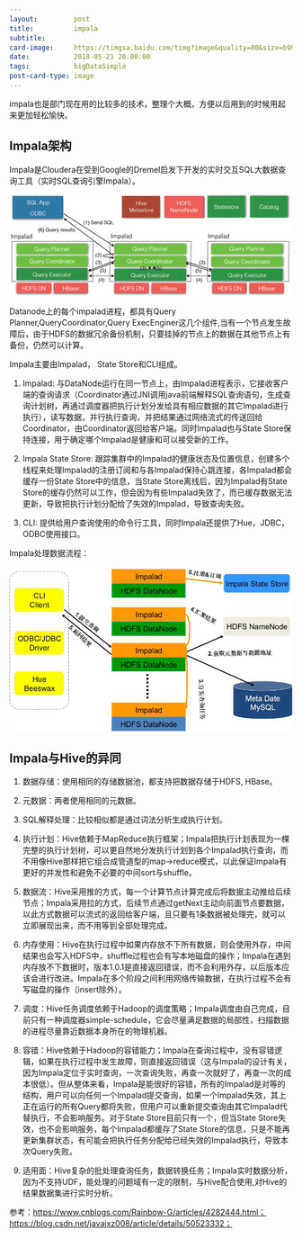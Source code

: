 ```yaml
---
layout:         post
title:          impala
subtitle:       
card-image:     https://timgsa.baidu.com/timg?image&quality=80&size=b9999_10000&sec=1527506363&di=e56b2227b7e7a22c53a4fb7b3adbadd1&imgtype=jpg&er=1&src=http%3A%2F%2Fi.frg.im%2FmApfbC5%2F2478196-0_600.jpg
date:           2018-05-21 20:00:00
tags:           bigDataSimple
post-card-type: image
---
```


impala也是部门现在用的比较多的技术，整理个大概，方便以后用到的时候用起来更加轻松愉快。

## Impala架构 
Impala是Cloudera在受到Google的Dremel启发下开发的实时交互SQL大数据查询工具（实时SQL查询引擎Impala）。

![MacDown Screenshot](/assets/images/5ae2ba6f0001a8c905000181.jpg)

Datanode上的每个impalad进程，都具有Query Planner,QueryCoordinator,Query ExecEnginer这几个组件,当有一个节点发生故障后，由于HDFS的数据冗余备份机制，只要挂掉的节点上的数据在其他节点上有备份，仍然可以计算。

Impala主要由Impalad， State Store和CLI组成。

1. Impalad: 与DataNode运行在同一节点上，由Impalad进程表示，它接收客户端的查询请求（Coordinator通过JNI调用java前端解释SQL查询语句，生成查询计划树，再通过调度器把执行计划分发给具有相应数据的其它Impalad进行执行），读写数据，并行执行查询，并把结果通过网络流式的传送回给Coordinator，由Coordinator返回给客户端。同时Impalad也与State Store保持连接，用于确定哪个Impalad是健康和可以接受新的工作。

2. Impala State Store: 跟踪集群中的Impalad的健康状态及位置信息，创建多个线程来处理Impalad的注册订阅和与各Impalad保持心跳连接，各Impalad都会缓存一份State Store中的信息，当State Store离线后，因为Impalad有State Store的缓存仍然可以工作，但会因为有些Impalad失效了，而已缓存数据无法更新，导致把执行计划分配给了失效的Impalad，导致查询失败。

3. CLI: 提供给用户查询使用的命令行工具，同时Impala还提供了Hue，JDBC， ODBC使用接口。

Impala处理数据流程：

![MacDown Screenshot](/assets/images/092100494176141.png)

## Impala与Hive的异同
1. 数据存储：使用相同的存储数据池，都支持把数据存储于HDFS, HBase。

2. 元数据：两者使用相同的元数据。

3. SQL解释处理：比较相似都是通过词法分析生成执行计划。

4. 执行计划：Hive依赖于MapReduce执行框架；Impala把执行计划表现为一棵完整的执行计划树，可以更自然地分发执行计划到各个Impalad执行查询，而不用像Hive那样把它组合成管道型的map->reduce模式，以此保证Impala有更好的并发性和避免不必要的中间sort与shuffle。

5. 数据流：Hive采用推的方式，每一个计算节点计算完成后将数据主动推给后续节点；Impala采用拉的方式，后续节点通过getNext主动向前面节点要数据，以此方式数据可以流式的返回给客户端，且只要有1条数据被处理完，就可以立即展现出来，而不用等到全部处理完成。

6. 内存使用：Hive在执行过程中如果内存放不下所有数据，则会使用外存，中间结果也会写入HDFS中，shuffle过程也会有写本地磁盘的操作；Impala在遇到内存放不下数据时，版本1.0.1是直接返回错误，而不会利用外存，以后版本应该会进行改进。Impala在多个阶段之间利用网络传输数据，在执行过程不会有写磁盘的操作（insert除外）。

7. 调度：Hive任务调度依赖于Hadoop的调度策略；Impala调度由自己完成，目前只有一种调度器simple-schedule，它会尽量满足数据的局部性，扫描数据的进程尽量靠近数据本身所在的物理机器。

8. 容错：Hive依赖于Hadoop的容错能力；Impala在查询过程中，没有容错逻辑，如果在执行过程中发生故障，则直接返回错误（这与Impala的设计有关，因为Impala定位于实时查询，一次查询失败，再查一次就好了，再查一次的成本很低）。但从整体来看，Impala是能很好的容错，所有的Impalad是对等的结构，用户可以向任何一个Impalad提交查询，如果一个Impalad失效，其上正在运行的所有Query都将失败，但用户可以重新提交查询由其它Impalad代替执行，不会影响服务。对于State Store目前只有一个，但当State Store失效，也不会影响服务，每个Impalad都缓存了State Store的信息，只是不能再更新集群状态，有可能会把执行任务分配给已经失效的Impalad执行，导致本次Query失败。

9. 适用面：Hive复杂的批处理查询任务，数据转换任务；Impala实时数据分析，因为不支持UDF，能处理的问题域有一定的限制，与Hive配合使用,对Hive的结果数据集进行实时分析。

参考：https://www.cnblogs.com/Rainbow-G/articles/4282444.html；
https://blog.csdn.net/javajxz008/article/details/50523332；

